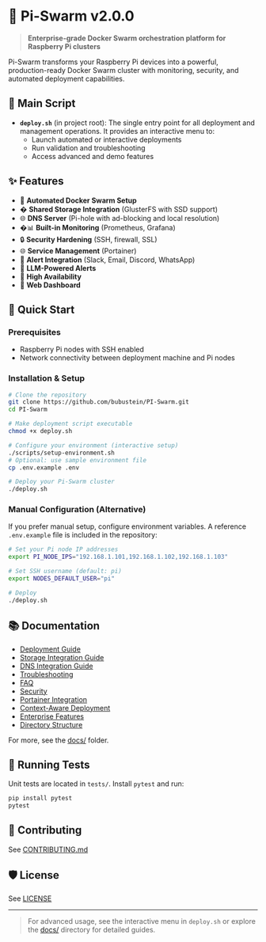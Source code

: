 # 🚀 Pi-Swarm v2.0.0

> **Enterprise-grade Docker Swarm orchestration platform for Raspberry Pi clusters**

Pi-Swarm transforms your Raspberry Pi devices into a powerful, production-ready Docker Swarm cluster with monitoring, security, and automated deployment capabilities.

## 📄 Main Script

- **`deploy.sh`** (in project root): The single entry point for all deployment and management operations. It provides an interactive menu to:
  - Launch automated or interactive deployments
  - Run validation and troubleshooting
  - Access advanced and demo features

## ✨ Features

- 🐳 **Automated Docker Swarm Setup**
- � **Shared Storage Integration** (GlusterFS with SSD support)
- 🌐 **DNS Server** (Pi-hole with ad-blocking and local resolution)
- �📊 **Built-in Monitoring** (Prometheus, Grafana)
- 🔒 **Security Hardening** (SSH, firewall, SSL)
- 🌐 **Service Management** (Portainer)
- 🚨 **Alert Integration** (Slack, Email, Discord, WhatsApp)
- 🤖 **LLM-Powered Alerts**
- 🔄 **High Availability**
- 📱 **Web Dashboard**

## 🚀 Quick Start

### Prerequisites
- Raspberry Pi nodes with SSH enabled
- Network connectivity between deployment machine and Pi nodes

### Installation & Setup

```bash
# Clone the repository
git clone https://github.com/bubustein/PI-Swarm.git
cd PI-Swarm

# Make deployment script executable
chmod +x deploy.sh

# Configure your environment (interactive setup)
./scripts/setup-environment.sh
# Optional: use sample environment file
cp .env.example .env

# Deploy your Pi-Swarm cluster
./deploy.sh
```

### Manual Configuration (Alternative)

If you prefer manual setup, configure environment variables. A reference
`.env.example` file is included in the repository:

```bash
# Set your Pi node IP addresses
export PI_NODE_IPS="192.168.1.101,192.168.1.102,192.168.1.103"

# Set SSH username (default: pi)
export NODES_DEFAULT_USER="pi"

# Deploy
./deploy.sh
```

## 📚 Documentation

- [Deployment Guide](docs/deployment/DEPLOYMENT_GUIDE.md)
- [Storage Integration Guide](docs/STORAGE_INTEGRATION_GUIDE.md)
- [DNS Integration Guide](docs/DNS_INTEGRATION_GUIDE.md)
- [Troubleshooting](docs/TROUBLESHOOTING.md)
- [FAQ](docs/FAQ.md)
- [Security](docs/SECURITY.md)
- [Portainer Integration](docs/PORTAINER_INTEGRATION.md)
- [Context-Aware Deployment](docs/deployment/CONTEXT_AWARE_DEPLOYMENT_COMPLETE.md)
- [Enterprise Features](docs/enterprise/ENTERPRISE_FEATURES.md)
- [Directory Structure](docs/DIRECTORY_STRUCTURE.md)

For more, see the [docs/](docs/) folder.

## 🧪 Running Tests

Unit tests are located in `tests/`. Install `pytest` and run:

```bash
pip install pytest
pytest
```

## 🤝 Contributing
See [CONTRIBUTING.md](CONTRIBUTING.md)

## 🛡️ License
See [LICENSE](LICENSE)

---

> For advanced usage, see the interactive menu in `deploy.sh` or explore the [docs/](docs/) directory for detailed guides.

